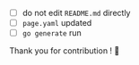 - [ ] do not edit `README.md` directly
- [ ] `page.yaml` updated
- [ ] `go generate` run

Thank you for contribution ! 🤝
